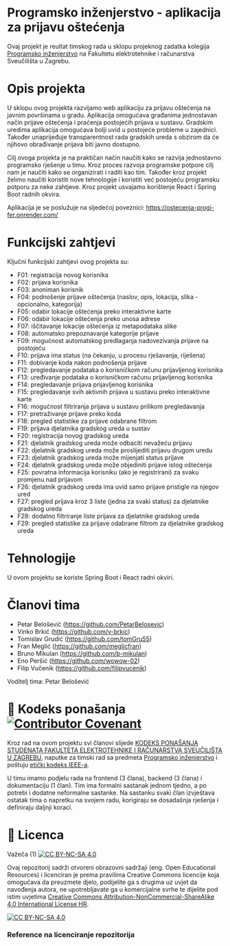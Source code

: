# Programsko inženjerstvo - aplikacija za prijavu oštećenja

 Ovaj projekt je reultat timskog rada u sklopu projeknog zadatka kolegija [Programsko inženjerstvo](https://www.fer.unizg.hr/predmet/proinz) na Fakultetu elektrotehnike i računarstva Sveučilišta u Zagrebu. 

# Opis projekta

U sklopu ovog projekta razvijamo web aplikaciju za prijavu oštećenja na javnim površinama u gradu. Aplikacija omogućava građanima jednostavan način prijave oštećenja i praćenja postojećih prijava u sustavu. Gradskim uredima aplikacija omogućava bolji uvid u postojeće probleme u zajednici. Također unaprijeđuje transparentnost rada gradskih ureda s obzirom da će njihovo obrađivanje prijava biti javno dostupno. 

Cilj ovoga projekta je na praktičan način naučiti kako se razvija jednostavno programsko rješenje u timu. Kroz proces razvoja programske potpore cilj nam je naučiti kako se organizirati i raditi kao tim. Također kroz projekt želimo naučiti koristiti nove tehnologije i koristiti već postojeću programsku potporu za neke zahtjeve. Kroz projekt usvajamo korištenje React i Spring Boot radnih okvira.

Aplikacija je se poslužuje na sljedećoj poveznici:
https://ostecenja-progi-fer.onrender.com/

# Funkcijski zahtjevi
Ključni funkcijski zahtjevi ovog projekta su:
- F01: registracija novog korisnika
- F02: prijava korisnika
- F03: anoniman korisnik
- F04: podnošenje prijave oštećenja (naslov, opis, lokacija, slika - opcionalno, kategorija)
- F05: odabir lokacije oštećenja preko interaktivne karte
- F06: odabir lokacije oštećenja preko unosa adrese
- F07: iščitavanje lokacije oštećenja iz metapodataka slike
- F08: automatsko prepoznavanje kategorije prijave
- F09: mogućnost automatskog predlaganja nadovezivanja prijave na postojeću
- F10: prijava ima status (na čekanju, u procesu rješavanja, riješena)
- F11: dobivanje koda nakon podnošenja prijave
- F12: pregledavanje podataka o korisničkom računu prijavljenog korisnika
- F13: uređivanje podataka o korisničkom računu prijavljenog korisnika
- F14: pregledavanje prijava prijavljenog korisnika
- F15: pregledavanje svih aktivnih prijava u sustavu preko interaktivne karte
- F16: mogućnost filtriranja prijava u sustavu prilikom pregledavanja
- F17: pretraživanje prijave preko koda
- F18: pregled statistike za prijave odabrane filtrom
- F19: prijava djelatnika gradskog ureda u sustav
- F20: registracija novog gradskog ureda
- F21: djelatnik gradskog ureda može odbaciti nevažeću prijavu
- F22: djelatnik gradskog ureda može proslijediti prijavu drugom uredu
- F23: djelatnik gradskog ureda može mijenjati status prijave
- F24: djelatnik gradskog ureda može objediniti prijave istog oštećenja
- F25: povratna informacija korisniku (ako je registrirani) za svaku promjenu nad prijavom
- F26: djelatnik gradskog ureda ima uvid samo prijave pristigle na njegov ured
- F27: pregled prijava kroz 3 liste (jedna za svaki status) za djelatnike gradskog ureda
- F28: dodatno filtriranje liste prijava za djelatnike gradskog ureda
- F29: pregled statistike za prijave odabrane filtrom za djelatnike gradskog ureda

# Tehnologije
U ovom projektu se koriste Spring Boot i React radni okviri.

# Članovi tima 
- Petar Belošević (https://github.com/PetarBelosevic)
- Vinko Brkić (https://github.com/v-brkic)
- Tomislav Grudić (https://github.com/tomGru55)
- Fran Meglić (https://github.com/meglicfran)
- Bruno Mikulan (https://github.com/b-mikulan)
- Eno Peršić (https://github.com/wowow-02)
- Filip Vučenik (https://github.com/filipvucenik)

Voditelj tima: Petar Belošević

# 📝 Kodeks ponašanja [![Contributor Covenant](https://img.shields.io/badge/Contributor%20Covenant-2.1-4baaaa.svg)](CODE_OF_CONDUCT.md)
Kroz rad na ovom projektu svi članovi slijede [KODEKS PONAŠANJA STUDENATA FAKULTETA ELEKTROTEHNIKE I RAČUNARSTVA SVEUČILIŠTA U ZAGREBU](https://www.fer.hr/_download/repository/Kodeks_ponasanja_studenata_FER-a_procisceni_tekst_2016%5B1%5D.pdf), naputke za timski rad sa predmeta [Programsko inženjerstvo](https://wwww.fer.hr) i poštuju [etički kodeks IEEE-a](https://www.ieee.org/about/corporate/governance/p7-8.html).

U timu imamo podjelu rada na frontend (3 člana), backend (3 člana) i dokumentaciju (1 član). Tim ima formalni sastanak jednom tjedno, a po potrebi i dodatne neformalne sastanke. Na sastanku svaki član izvještava ostatak tima o napretku na svojem radu, korigiraju se dosadašnja rješenja i definiraju daljnji koraci.

# 📝 Licenca
Važeča (1)
[![CC BY-NC-SA 4.0][cc-by-nc-sa-shield]][cc-by-nc-sa]

Ovaj repozitorij sadrži otvoreni obrazovni sadržaji (eng. Open Educational Resources)  i licenciran je prema pravilima Creative Commons licencije koja omogućava da preuzmete djelo, podijelite ga s drugima uz 
uvjet da navođenja autora, ne upotrebljavate ga u komercijalne svrhe te dijelite pod istim uvjetima [Creative Commons Attribution-NonCommercial-ShareAlike 4.0 International License HR][cc-by-nc-sa].  

[![CC BY-NC-SA 4.0][cc-by-nc-sa-image]][cc-by-nc-sa]

[cc-by-nc-sa]: https://creativecommons.org/licenses/by-nc/4.0/deed.hr 
[cc-by-nc-sa-image]: https://licensebuttons.net/l/by-nc-sa/4.0/88x31.png
[cc-by-nc-sa-shield]: https://img.shields.io/badge/License-CC%20BY--NC--SA%204.0-lightgrey.svg

### Reference na licenciranje repozitorija
